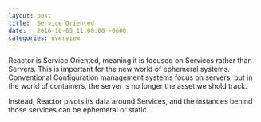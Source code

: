 ```yaml
---
layout: post
title:  Service Oriented
date:   2016-10-03 11:00:00 -0600
categories: overview
---
```

Reactor is Service Oriented, meaning it is focused on Services rather than Servers.  This is important for the new world of ephemeral systems.  Conventional Configuration management systems focus on servers, but in the world of containers, the server is no longer the asset we shold track.

Instead, Reactor pivots its data around Services, and the instances behind those services can be ephemeral or static.

